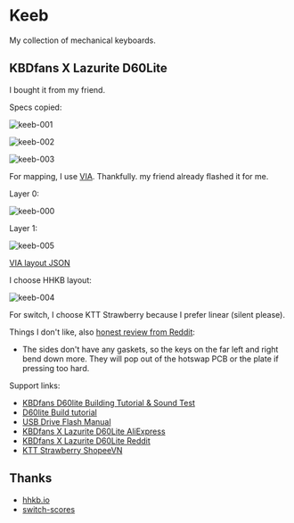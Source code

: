 # Keeb

My collection of mechanical keyboards.

## KBDfans X Lazurite D60Lite

I bought it from my friend.

Specs copied:

![keeb-001](https://raw.githubusercontent.com/haunt98/posts-images/main/keeb-001.webp)

![keeb-002](https://raw.githubusercontent.com/haunt98/posts-images/main/keeb-002.webp)

![keeb-003](https://raw.githubusercontent.com/haunt98/posts-images/main/keeb-003.webp)

For mapping, I use [VIA](https://www.caniusevia.com/).
Thankfully. my friend already flashed it for me.

Layer 0:

![keeb-000](https://raw.githubusercontent.com/haunt98/posts-images/main/keeb-000.png)

Layer 1:

![keeb-005](https://raw.githubusercontent.com/haunt98/posts-images/main/keeb-005.png)

[VIA layout JSON](https://gist.github.com/haunt98/d1210e625c2bf021d9a59f84ef822f9f)

I choose HHKB layout:

![keeb-004](https://raw.githubusercontent.com/haunt98/posts-images/main/keeb-004.png)

For switch, I choose KTT Strawberry because I prefer linear (silent please).

Things I don't like, also [honest review from Reddit](https://www.reddit.com/r/HHKB/comments/xmcbkq/comment/j1625fy):

- The sides don't have any gaskets, so the keys on the far left and right bend down more. They will pop out of the hotswap PCB or the plate if pressing too hard.

Support links:

- [KBDfans D60lite Building Tutorial & Sound Test](https://www.youtube.com/watch?v=FafxRLZkwg8)
- [D60lite Build tutorial](https://shimo.im/docs/tD99za9fJ1ssKD0d/read?spm=a2g0o.detail.1000023.14.6b3a4225JXRu2l)
- [USB Drive Flash Manual](https://docs.google.com/document/d/111qx6Qec4JqtIhWaZlMND-VuRnFtn9a-gJaHN8fsL7M/edit)
- [KBDfans X Lazurite D60Lite AliExpress](https://vi.aliexpress.com/item/1005004546350713.html?gatewayAdapt=glo2vnm)
- [KBDfans X Lazurite D60Lite Reddit](https://www.reddit.com/r/mechmarket/comments/n6zhf6/gb_kbdfans_x_gmk_lazurite_d60lite)
- [KTT Strawberry ShopeeVN](https://shopee.vn/KTT-Strawberry-5-PIN-Switch-KTT-D%C3%A2u-b%E1%BA%A3n-m%E1%BB%9Bi-5-ch%C3%A2n-d%C3%B9ng-cho-b%C3%A0n-ph%C3%ADm-c%C6%A1-i.234040784.12331243715)

## Thanks

- [hhkb.io](https://hhkb.io/)
- [switch-scores](https://github.com/ThereminGoat/switch-scores)
